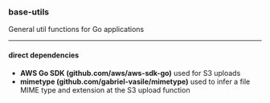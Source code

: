 
### base-utils
General util functions for Go applications

***

#### direct dependencies
- **AWS Go SDK (github.com/aws/aws-sdk-go)** used for S3 uploads
- **mimetype (github.com/gabriel-vasile/mimetype)** used to infer a file MIME type and extension at the S3 upload function
